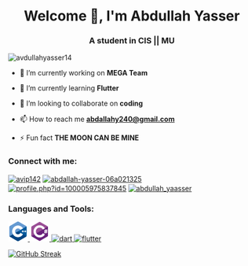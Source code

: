 <h1 align="center">Welcome 👋, I'm Abdullah Yasser</h1>
<h3 align="center">A student in CIS || MU</h3>

<p align="left"> <img src="https://komarev.com/ghpvc/?username=avdullahyasser14&label=Profile%20views&color=0e75b6&style=flat" alt="avdullahyasser14" /> </p>

- 🔭 I’m currently working on **MEGA Team**

- 🌱 I’m currently learning **Flutter**

- 👯 I’m looking to collaborate on **coding**

- 📫 How to reach me **abdallahy240@gmail.com**

- ⚡ Fun fact **THE MOON CAN BE MINE**

<h3 align="left">Connect with me:</h3>
<p align="left">
<a href="https://twitter.com/avip142" target="blank"><img align="center" src="https://raw.githubusercontent.com/rahuldkjain/github-profile-readme-generator/master/src/images/icons/Social/twitter.svg" alt="avip142" height="30" width="40" /></a>
<a href="https://linkedin.com/in/abdallah-yasser-06a021325" target="blank"><img align="center" src="https://raw.githubusercontent.com/rahuldkjain/github-profile-readme-generator/master/src/images/icons/Social/linked-in-alt.svg" alt="abdallah-yasser-06a021325" height="30" width="40" /></a>
<a href="https://fb.com/profile.php?id=100005975837845" target="blank"><img align="center" src="https://raw.githubusercontent.com/rahuldkjain/github-profile-readme-generator/master/src/images/icons/Social/facebook.svg" alt="profile.php?id=100005975837845" height="30" width="40" /></a>
<a href="https://instagram.com/abdullah_yaasser" target="blank"><img align="center" src="https://raw.githubusercontent.com/rahuldkjain/github-profile-readme-generator/master/src/images/icons/Social/instagram.svg" alt="abdullah_yaasser" height="30" width="40" /></a>
</p>

<h3 align="left">Languages and Tools:</h3>
<p align="left"> <a href="https://www.w3schools.com/cpp/" target="_blank" rel="noreferrer"> <img src="https://raw.githubusercontent.com/devicons/devicon/master/icons/cplusplus/cplusplus-original.svg" alt="cplusplus" width="40" height="40"/> </a> <a href="https://www.w3schools.com/cs/" target="_blank" rel="noreferrer"> <img src="https://raw.githubusercontent.com/devicons/devicon/master/icons/csharp/csharp-original.svg" alt="csharp" width="40" height="40"/> </a> <a href="https://dart.dev" target="_blank" rel="noreferrer"> <img src="https://www.vectorlogo.zone/logos/dartlang/dartlang-icon.svg" alt="dart" width="40" height="40"/> </a> <a href="https://flutter.dev" target="_blank" rel="noreferrer"> <img src="https://www.vectorlogo.zone/logos/flutterio/flutterio-icon.svg" alt="flutter" width="40" height="40"/> </a> </p>

[![GitHub Streak](https://github-readme-streak-stats.herokuapp.com?user=AbdullahYasser14)](https://git.io/streak-stats)
